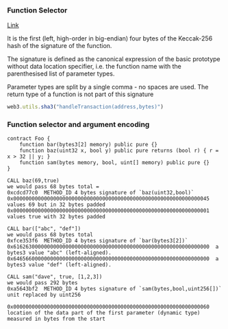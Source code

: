 ### Function Selector
[Link](https://docs.soliditylang.org/en/v0.8.15/abi-spec.html#abi)

It is the first (left, high-order in big-endian) four bytes of the Keccak-256 hash of the signature of the function.

The signature is defined as the canonical expression of the basic prototype without data location specifier, i.e. the function name with the parenthesised list of parameter types. 

Parameter types are split by a single comma - no spaces are used. The return type of a function is not part of this signature

```javascript
web3.utils.sha3("handleTransaction(address,bytes)")
```


### Function selector and argument encoding

```solidity
contract Foo {
    function bar(bytes3[2] memory) public pure {}
    function baz(uint32 x, bool y) public pure returns (bool r) { r = x > 32 || y; }
    function sam(bytes memory, bool, uint[] memory) public pure {}
}
```

```text
CALL baz(69,true)
we would pass 68 bytes total = 
0xcdcd77c0  METHOD_ID 4 bytes signature of `baz(uint32,bool)`
0x0000000000000000000000000000000000000000000000000000000000000045 values 69 but in 32 bytes padded
0x0000000000000000000000000000000000000000000000000000000000000001 values true with 32 bytes padded
```

```text
CALL bar(["abc", "def"])
we would pass 68 bytes total
0xfce353f6  METHOD_ID 4 bytes signature of `bar(bytes3[2])`
0x6162630000000000000000000000000000000000000000000000000000000000  a bytes3 value "abc" (left-aligned).
0x6465660000000000000000000000000000000000000000000000000000000000  a bytes3 value "def" (left-aligned).
```

```text
CALL sam("dave", true, [1,2,3])
we would pass 292 bytes
0xa5643bf2  METHOD_ID 4 bytes signature of `sam(bytes,bool,uint256[])` unit replaced by uint256

0x0000000000000000000000000000000000000000000000000000000000000060   location of the data part of the first parameter (dynamic type)  measured in bytes from the start
```